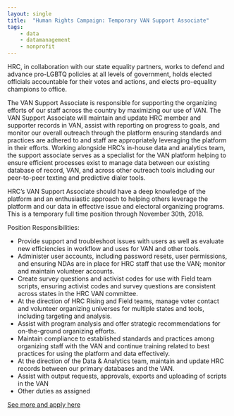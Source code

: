 ```yaml
---
layout: single
title:  "Human Rights Campaign: Temporary VAN Support Associate"
tags: 
    - data
    - datamanagement
    - nonprofit
---
```


HRC, in collaboration with our state equality partners, works to defend and advance pro-LGBTQ policies at all levels of government, holds elected officials accountable for their votes and actions, and elects pro-equality champions to office.

The VAN Support Associate is responsible for supporting the organizing efforts of our staff across the country by maximizing our use of VAN. The VAN Support Associate will maintain and update HRC member and supporter records in VAN, assist with reporting on progress to goals, and monitor our overall outreach through the platform ensuring standards and practices are adhered to and staff are appropriately leveraging the platform in their efforts. Working alongside HRC’s in-house data and analytics team, the support associate serves as a specialist for the VAN platform helping to ensure efficient processes exist to manage data between our existing database of record, VAN, and across other outreach tools including our peer-to-peer texting and predictive dialer tools.

HRC’s VAN Support Associate should have a deep knowledge of the platform and an enthusiastic approach to helping others leverage the platform and our data in effective issue and electoral organizing programs. This is a temporary full time position through November 30th, 2018.

Position Responsibilities:
* Provide support and troubleshoot issues with users as well as evaluate new efficiencies in workflow and uses for VAN and other tools.
* Administer user accounts, including password resets, user permissions, and ensuring NDAs are in place for HRC staff that use the VAN; monitor and maintain volunteer accounts.
* Create survey questions and activist codes for use with Field team scripts, ensuring activist codes and survey questions are consistent across states in the HRC VAN committee.
* At the direction of HRC Rising and Field teams, manage voter contact and volunteer organizing universes for multiple states and tools, including targeting and analysis.
* Assist with program analysis and offer strategic recommendations for on-the-ground organizing efforts.
* Maintain compliance to established standards and practices among organizing staff with the VAN and continue training related to best practices for using the platform and data effectively.
* At the direction of the Data & Analytics team, maintain and update HRC records between our primary databases and the VAN.
* Assist with output requests, approvals, exports and uploading of scripts in the VAN
* Other duties as assigned
 
[See more and apply here](https://hrc-openhire.silkroad.com/epostings/index.cfm?fuseaction=app.jobinfo&jobid=365&source=ONLINE&JobOwner=992457&company_id=16928&version=1&byBusinessUnit=NULL&bycountry=0&bystate=0&byRegion=NULL&bylocation=NULL&keywords=&byCat=&proximityCountry=&postalCode=&radiusDistance=&isKilometers=&tosearch=yes&city=)
